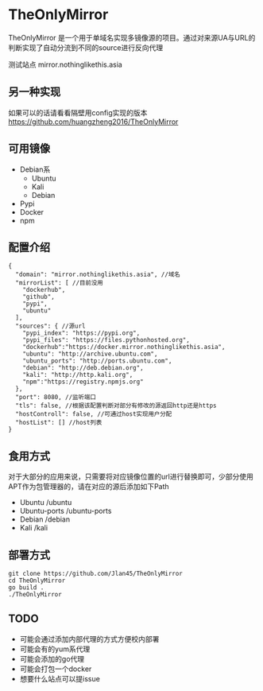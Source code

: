 # TheOnlyMirror

TheOnlyMirror 是一个用于单域名实现多镜像源的项目。通过对来源UA与URL的判断实现了自动分流到不同的source进行反向代理</br>

测试站点 mirror.nothinglikethis.asia

## 另一种实现
如果可以的话请看看隔壁用config实现的版本 https://github.com/huangzheng2016/TheOnlyMirror
## 可用镜像

- Debian系
  - Ubuntu
  - Kali
  - Debian
- Pypi
- Docker
- npm


## 配置介绍

```
{
  "domain": "mirror.nothinglikethis.asia", //域名
  "mirrorList": [ //目前没用
    "dockerhub",
    "github",
    "pypi",
    "ubuntu"
  ],
  "sources": { //源url
    "pypi_index": "https://pypi.org",
    "pypi_files": "https://files.pythonhosted.org",
    "dockerhub":"https://docker.mirror.nothinglikethis.asia",
    "ubuntu": "http://archive.ubuntu.com",
    "ubuntu_ports": "http://ports.ubuntu.com",
    "debian": "http://deb.debian.org",
    "kali": "http://http.kali.org",
    "npm":"https://registry.npmjs.org"
  },
  "port": 8080, //监听端口
  "tls": false, //根据该配置判断对部分有修改的源返回http还是https
  "hostControll": false, //可通过host实现用户分配
  "hostList": [] //host列表
}
```

## 食用方式

对于大部分的应用来说，只需要将对应镜像位置的url进行替换即可，少部分使用APT作为包管理器的，请在对应的源后添加如下Path

- Ubuntu /ubuntu
- Ubuntu-ports /ubuntu-ports
- Debian /debian
- Kali /kali

## 部署方式
```shell
git clone https://github.com/Jlan45/TheOnlyMirror
cd TheOnlyMirror
go build .
./TheOnlyMirror
```
## TODO

- 可能会通过添加内部代理的方式方便校内部署
- 可能会有的yum系代理
- 可能会添加的go代理
- 可能会打包一个docker
- 想要什么站点可以提issue